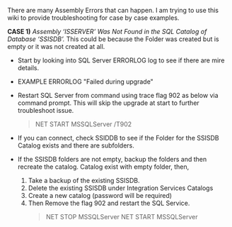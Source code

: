 There are many Assembly Errors that can happen.  I am trying to use this wiki to provide troubleshooting for case by case examples.

**CASE 1)** _Assembly ‘ISSERVER’ Was Not Found in the SQL Catalog of Database ‘SSISDB’._  This could be because the Folder was created but is empty or it was not created at all.

- Start by looking into SQL Server ERRORLOG log to see if there are mire details.

- EXAMPLE ERRORLOG "Failed during upgrade"

- Restart SQL Server from command using trace flag 902 as below via command prompt.  This will skip the upgrade at start to further troubleshoot issue.
     >NET START MSSQLServer /T902

- If you can connect, check SSIDDB to see if the Folder for the SSISDB Catalog exists and there are subfolders. 

- If the SSISDB folders are not empty, backup the folders and then recreate the catalog.
Catalog exist with empty folder, then,
    1. Take a backup of the existing SSISDB.
    2. Delete the existing SSISDB under Integration Services Catalogs
    3. Create a new catalog (password will be required)
    4. Then Remove the flag 902 and restart the SQL Service.
        > NET STOP MSSQLServer
        > NET START MSSQLServer

